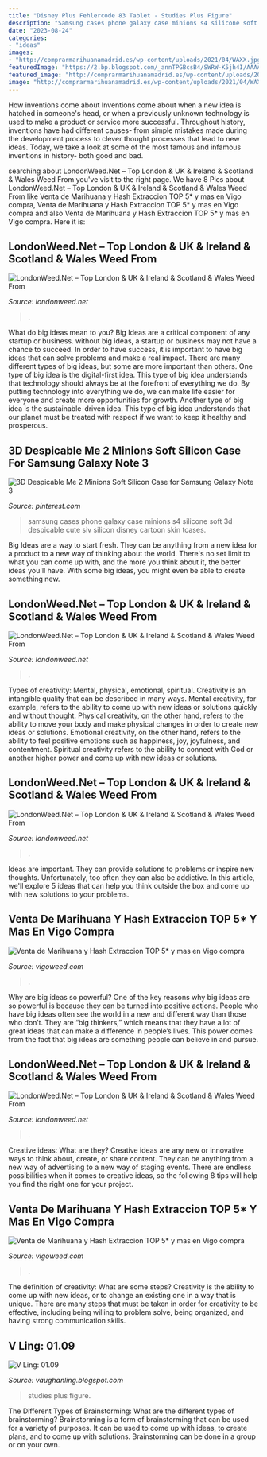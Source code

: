 ```yaml
---
title: "Disney Plus Fehlercode 83 Tablet - Studies Plus Figure"
description: "Samsung cases phone galaxy case minions s4 silicone soft 3d despicable cute siv silicon disney cartoon skin tcases"
date: "2023-08-24"
categories:
- "ideas"
images:
- "http://comprarmarihuanamadrid.es/wp-content/uploads/2021/04/WAXX.jpg"
featuredImage: "https://2.bp.blogspot.com/_annTPGBcsB4/SWRW-K5jh4I/AAAAAAAABYo/-LNrQy0K5hw/s400/Soldier4b.jpg"
featured_image: "http://comprarmarihuanamadrid.es/wp-content/uploads/2021/04/WAXX.jpg"
image: "http://comprarmarihuanamadrid.es/wp-content/uploads/2021/04/WAXX.jpg"
---
```



How inventions come about
Inventions come about when a new idea is hatched in someone's head, or when a previously unknown technology is used to make a product or service more successful. Throughout history, inventions have had different causes- from simple mistakes made during the development process to clever thought processes that lead to new ideas. Today, we take a look at some of the most famous and infamous inventions in history- both good and bad.

	

		
searching about LondonWeed.Net – Top London &amp; UK &amp; Ireland &amp; Scotland &amp; Wales Weed From you've visit to the right page. We have 8 Pics about LondonWeed.Net – Top London &amp; UK &amp; Ireland &amp; Scotland &amp; Wales Weed From like Venta de Marihuana y Hash Extraccion TOP 5* y mas en Vigo compra, Venta de Marihuana y Hash Extraccion TOP 5* y mas en Vigo compra and also Venta de Marihuana y Hash Extraccion TOP 5* y mas en Vigo compra. Here it is:
		
    
## LondonWeed.Net – Top London &amp; UK &amp; Ireland &amp; Scotland &amp; Wales Weed From

<img loading=lazy src="http://comprarmarihuanamadrid.es/wp-content/uploads/2021/01/Diseno-sin-titulo-92.jpg" onerror="this.onerror=null;this.src='https://tse1.mm.bing.net/th?id=OIP.TRw-WvVeCU4YQ7CcPZ7anAAAAA&amp;pid=15.1';" alt="LondonWeed.Net – Top London &amp; UK &amp; Ireland &amp; Scotland &amp; Wales Weed From">

_Source: londonweed.net_

>. 

	

What do big ideas mean to you?
Big Ideas are a critical component of any startup or business. without big ideas, a startup or business may not have a chance to succeed. In order to have success, it is important to have big ideas that can solve problems and make a real impact. There are many different types of big ideas, but some are more important than others.
One type of big idea is the digital-first idea. This type of big idea understands that technology should always be at the forefront of everything we do. By putting technology into everything we do, we can make life easier for everyone and create more opportunities for growth. Another type of big idea is the sustainable-driven idea. This type of big idea understands that our planet must be treated with respect if we want to keep it healthy and prosperous.

    
## 3D Despicable Me 2 Minions Soft Silicon Case For Samsung Galaxy Note 3

<img loading=lazy src="https://i.pinimg.com/736x/fb/75/35/fb75352777989a6edafd99da0be4b73a--samsung-cases-cell-phone-cases.jpg" onerror="this.onerror=null;this.src='https://tse1.mm.bing.net/th?id=OIP.vfJST6fXrXdLTGnGVSD4uAHaHa&amp;pid=15.1';" alt="3D Despicable Me 2 Minions Soft Silicon Case for Samsung Galaxy Note 3">

_Source: pinterest.com_

>samsung cases phone galaxy case minions s4 silicone soft 3d despicable cute siv silicon disney cartoon skin tcases. 

	

Big Ideas are a way to start fresh. They can be anything from a new idea for a product to a new way of thinking about the world. There's no set limit to what you can come up with, and the more you think about it, the better ideas you'll have. With some big ideas, you might even be able to create something new.

    
## LondonWeed.Net – Top London &amp; UK &amp; Ireland &amp; Scotland &amp; Wales Weed From

<img loading=lazy src="http://comprarmarihuanamadrid.es/wp-content/uploads/2021/01/Diseno-sin-titulo-2021-01-25T181629.909.jpg" onerror="this.onerror=null;this.src='https://tse4.mm.bing.net/th?id=OIP.W93uj6r43wSaYUQP7psefQAAAA&amp;pid=15.1';" alt="LondonWeed.Net – Top London &amp; UK &amp; Ireland &amp; Scotland &amp; Wales Weed From">

_Source: londonweed.net_

>. 

	

Types of creativity: Mental, physical, emotional, spiritual.
Creativity is an intangible quality that can be described in many ways. Mental creativity, for example, refers to the ability to come up with new ideas or solutions quickly and without thought. Physical creativity, on the other hand, refers to the ability to move your body and make physical changes in order to create new ideas or solutions. Emotional creativity, on the other hand, refers to the ability to feel positive emotions such as happiness, joy, joyfulness, and contentment. Spiritual creativity refers to the ability to connect with God or another higher power and come up with new ideas or solutions.

    
## LondonWeed.Net – Top London &amp; UK &amp; Ireland &amp; Scotland &amp; Wales Weed From

<img loading=lazy src="http://comprarmarihuanamadrid.es/wp-content/uploads/2021/01/Diseno-sin-titulo-87.jpg" onerror="this.onerror=null;this.src='https://tse2.mm.bing.net/th?id=OIP.hCocI8a6H7aGBVEWtJY1OgAAAA&amp;pid=15.1';" alt="LondonWeed.Net – Top London &amp; UK &amp; Ireland &amp; Scotland &amp; Wales Weed From">

_Source: londonweed.net_

>. 

	

Ideas are important. They can provide solutions to problems or inspire new thoughts. Unfortunately, too often they can also be addictive. In this article, we'll explore 5 ideas that can help you think outside the box and come up with new solutions to your problems.

    
## Venta De Marihuana Y Hash Extraccion TOP 5* Y Mas En Vigo Compra

<img loading=lazy src="https://vigoweed.com/wp-content/uploads/2020/09/full_kamagra_oral_new-1024x585.png" onerror="this.onerror=null;this.src='https://tse3.mm.bing.net/th?id=OIP.qFsLQh7ZubOmNOlLBxBHFAHaEO&amp;pid=15.1';" alt="Venta de Marihuana y Hash Extraccion TOP 5* y mas en Vigo compra">

_Source: vigoweed.com_

>. 

	

Why are big ideas so powerful?
One of the key reasons why big ideas are so powerful is because they can be turned into positive actions. People who have big ideas often see the world in a new and different way than those who don’t. They are “big thinkers,” which means that they have a lot of great ideas that can make a difference in people’s lives. This power comes from the fact that big ideas are something people can believe in and pursue.

    
## LondonWeed.Net – Top London &amp; UK &amp; Ireland &amp; Scotland &amp; Wales Weed From

<img loading=lazy src="http://comprarmarihuanamadrid.es/wp-content/uploads/2021/04/WAXX.jpg" onerror="this.onerror=null;this.src='https://tse3.mm.bing.net/th?id=OIP.G3bp9r9pQSjCCG219pDDSwAAAA&amp;pid=15.1';" alt="LondonWeed.Net – Top London &amp; UK &amp; Ireland &amp; Scotland &amp; Wales Weed From">

_Source: londonweed.net_

>. 

	

Creative ideas: What are they?
Creative ideas are any new or innovative ways to think about, create, or share content. They can be anything from a new way of advertising to a new way of staging events. There are endless possibilities when it comes to creative ideas, so the following 8 tips will help you find the right one for your project.

    
## Venta De Marihuana Y Hash Extraccion TOP 5* Y Mas En Vigo Compra

<img loading=lazy src="https://vigoweed.com/wp-content/uploads/2021/08/descarga-32.jpg" onerror="this.onerror=null;this.src='https://tse2.mm.bing.net/th?id=OIP.ENJZIaapZMIR45ZYs3lEmQAAAA&amp;pid=15.1';" alt="Venta de Marihuana y Hash Extraccion TOP 5* y mas en Vigo compra">

_Source: vigoweed.com_

>. 

	

The definition of creativity: What are some steps?
Creativity is the ability to come up with new ideas, or to change an existing one in a way that is unique. There are many steps that must be taken in order for creativity to be effective, including being willing to problem solve, being organized, and having strong communication skills.

    
## V Ling: 01.09

<img loading=lazy src="https://2.bp.blogspot.com/_annTPGBcsB4/SWRW-K5jh4I/AAAAAAAABYo/-LNrQy0K5hw/s400/Soldier4b.jpg" onerror="this.onerror=null;this.src='https://tse1.mm.bing.net/th?id=OIP.X_1ZVFYZUHYbVpzIR6COXwAAAA&amp;pid=15.1';" alt="V Ling: 01.09">

_Source: vaughanling.blogspot.com_

>studies plus figure. 

	

The Different Types of Brainstorming: What are the different types of brainstorming?
Brainstorming is a form of brainstorming that can be used for a variety of purposes. It can be used to come up with ideas, to create plans, and to come up with solutions. Brainstorming can be done in a group or on your own.

